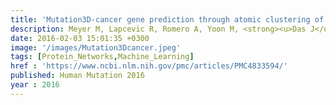 ```yaml
---
title: 'Mutation3D-cancer gene prediction through atomic clustering of coding variants in the structural proteome'
description: Meyer M, Lapcevic R, Romero A, Yoon M, <strong><u>Das J</u></strong>, Beltrán J, Mort M, Stenson P, Cooper D, Paccanaro A, Yu H
date: 2016-02-03 15:01:35 +0300
image: '/images/Mutation3Dcancer.jpeg'
tags: [Protein_Networks,Machine_Learning]
href : 'https://www.ncbi.nlm.nih.gov/pmc/articles/PMC4833594/'
published: Human Mutation 2016
year : 2016
---
```

